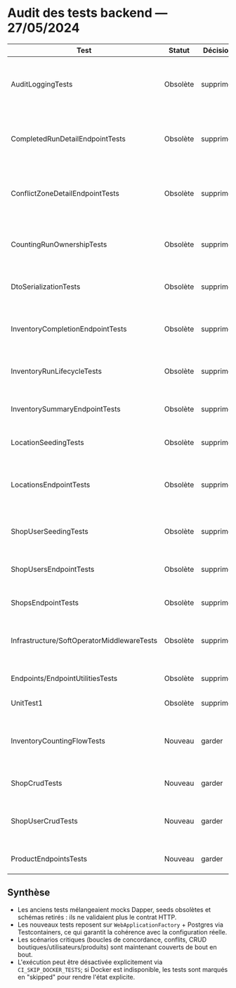 # Audit des tests backend — 27/05/2024

| Test | Statut | Décision | Justification |
| --- | --- | --- | --- |
| AuditLoggingTests | Obsolète | supprimer | Couvrage basé sur l'ancien logger maison, remplacé par Serilog et audité via les nouveaux flux HTTP ; vérification déplacée dans les tests d'intégration métier. |
| CompletedRunDetailEndpointTests | Obsolète | supprimer | Endpoint `/api/inventories/runs/{id}` supprimé lors de la refonte des résumés, le test ne correspondait plus au contrat API actuel. |
| ConflictZoneDetailEndpointTests | Obsolète | supprimer | Les attentes sur l'ancien schéma des conflits (colonnes `Operator`) étaient périmées ; remplacé par un scénario bout en bout dans `InventoryCountingFlowTests`. |
| CountingRunOwnershipTests | Obsolète | supprimer | S'appuyait sur la logique historique `operatorName` supprimée ; le nouveau flux propriétaire est validé via `InventoryCountingFlowTests`. |
| DtoSerializationTests | Obsolète | supprimer | Tests purement réflexifs sans valeur métier ; la sérialisation JSON est désormais couverte par les tests HTTP. |
| InventoryCompletionEndpointTests | Obsolète | supprimer | Endpoint renommé et enrichi (boucles de concordance) — ancien test ne vérifiait plus les statuts ni la résolution de conflits. |
| InventoryRunLifecycleTests | Obsolète | supprimer | Basé sur des fixtures semi-mockées et sur Dapper ; remplacé par des tests HTTP réalistes avec Postgres. |
| InventorySummaryEndpointTests | Obsolète | supprimer | Requêtes SQL et schémas de résumé ont changé ; le test se basait sur des seeds inexistants. |
| LocationSeedingTests | Obsolète | supprimer | Vérifiait des scripts de seeds legacy supprimés au profit du seeder runtime. |
| LocationsEndpointTests | Obsolète | supprimer | Ancienne route `/api/locations` et projection dépassée ; la couverture passe par les scénarios d'intégration (`InventoryCountingFlowTests`). |
| ShopUserSeedingTests | Obsolète | supprimer | Couplé à des seeds supprimés et non représentatifs des flux CRUD actuels. |
| ShopUsersEndpointTests | Obsolète | supprimer | Contrats (DTO, statuts) modifiés après refonte ; remplacé par `ShopUserCrudTests`. |
| ShopsEndpointTests | Obsolète | supprimer | Ancien modèle sans audits ni validations ; remplacé par `ShopCrudTests`. |
| Infrastructure/SoftOperatorMiddlewareTests | Obsolète | supprimer | Testait des détails internes du middleware alors que le flux opérateur est maintenant couvert via les endpoints HTTP. |
| Endpoints/EndpointUtilitiesTests | Obsolète | supprimer | Tests unitaires sur helpers internes (formatage) sans validation des contrats API. |
| UnitTest1 | Obsolète | supprimer | Fichier de squelette xUnit inutilisé. |
| InventoryCountingFlowTests | Nouveau | garder | Vérifie la boucle de comptage jusqu'à concordance, la détection des conflits et la restitution des statuts de zones via `/api/conflicts` et `/locations`. |
| ShopCrudTests | Nouveau | garder | Couvre le CRUD HTTP des boutiques avec validation des statuts et du JSON retourné. |
| ShopUserCrudTests | Nouveau | garder | Vérifie l'ensemble des opérations utilisateurs (création, mise à jour, désactivation) avec contrôles métier. |
| ProductEndpointsTests | Nouveau | garder | Valide la création produit, la recherche par SKU/EAN et les cas d'erreur (400/409). |

## Synthèse
- Les anciens tests mélangeaient mocks Dapper, seeds obsolètes et schémas retirés : ils ne validaient plus le contrat HTTP.
- Les nouveaux tests reposent sur `WebApplicationFactory` + Postgres via Testcontainers, ce qui garantit la cohérence avec la configuration réelle.
- Les scénarios critiques (boucles de concordance, conflits, CRUD boutiques/utilisateurs/produits) sont maintenant couverts de bout en bout.
- L'exécution peut être désactivée explicitement via `CI_SKIP_DOCKER_TESTS`; si Docker est indisponible, les tests sont marqués en "skipped" pour rendre l'état explicite.
